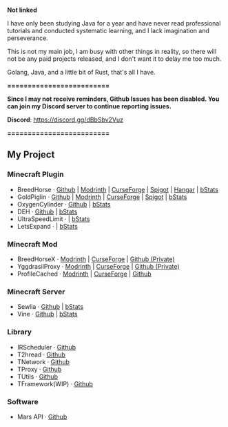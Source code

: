 **Not linked**

I have only been studying Java for a year and have never read professional tutorials and conducted systematic learning, and I lack imagination and perseverance.

This is not my main job, I am busy with other things in reality, so there will not be any paid projects released, and I don't want it to delay me too much.

Golang, Java, and a little bit of Rust, that's all I have.

**=========================**

**Since I may not receive reminders, Github Issues has been disabled. You can join my Discord server to continue reporting issues.**

**Discord**: https://discord.gg/dBbSbv2Vuz

**=========================**
## My Project

### Minecraft Plugin
- BreedHorse · [Github](https://github.com/404Setup/BreedHorse) | [Modrinth](https://modrinth.com/plugin/breedhorse) | [CurseForge](https://www.curseforge.com/minecraft/bukkit-plugins/breedhorse) | [Spigot](https://www.spigotmc.org/resources/breedhorse.118704/) | [Hangar](https://hangar.papermc.io/Fare/BreedHorse) | [bStats](https://bstats.org/plugin/bukkit/BreedHorse/24077)
- GoldPiglin · [Github](https://github.com/404Setup/GoldPiglin) | [Modrinth](https://modrinth.com/plugin/goldpiglin) | [CurseForge](https://www.curseforge.com/minecraft/bukkit-plugins/goldpiglin) | [Spigot](https://www.spigotmc.org/resources/goldpiglin.120819/) | [bStats](https://bstats.org/plugin/bukkit/GoldPiglin/23906)
- OxygenCylinder · [Github](https://github.com/404Setup/OxygenCylinder) | [bStats](https://bstats.org/plugin/bukkit/OxygenCylinder/24165)
- DEH · [Github](https://github.com/404Setup/deh) | [bStats](https://bstats.org/plugin/bukkit/deh/24983)
- UltraSpeedLimit · [](https://github.com/LevelTranic/UltraSpeedLimit) | [bStats](https://bstats.org/plugin/velocity/UltraSpeedLimit/23413)
- LetsExpand · [](https://modrinth.com/plugin/lets-expand) | [bStats](https://bstats.org/plugin/bukkit/LetsExpand/25230)

### Minecraft Mod
- BreedHorseX · [Modrinth](https://modrinth.com/plugin/breedhorse) | [CurseForge](https://www.curseforge.com/minecraft/mc-mods/breed-horse-x) | [Github (Private)](https://github.com/404Setup/BreedHorse-Mods)
- YggdrasilProxy · [Modrinth](https://modrinth.com/mod/yggdrasil-proxy) | [CurseForge](https://www.curseforge.com/minecraft/mc-mods/yggdrasilproxy) | [Github (Private)](https://github.com/404Setup/YggdrasilProxy)
- ProfileCached · [Modrinth](https://modrinth.com/mod/profile-cached) | [CurseForge](https://www.curseforge.com/minecraft/mc-mods/profile-cached) | [Github](https://github.com/404Setup/ProfileCached)
  
### Minecraft Server
- Sewlia · [Github](https://github.com/404Setup/Sewlia) | [bStats](https://bstats.org/plugin/server-implementation/Sewlia/24932)
- Vine · [Github](https://github.com/404Setup/Vine) | [bStats](https://bstats.org/plugin/server-implementation/Vine/24933)

### Library
- IRScheduler · [Github](https://github.com/404Setup/irs)
- T2hread · [Github](https://github.com/404Setup/t-thread)
- TNetwork · [Github](https://github.com/404Setup/t-network)
- TProxy · [Github](https://github.com/404Setup/t-proxy)
- TUtils · [Github](https://github.com/404Setup/t-utils)
- TFramework(WIP) · [Github](https://github.com/404Setup/t-base)

### Software
- Mars API · [Github](https://github.com/404Setup/Mars)
